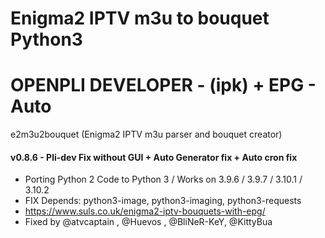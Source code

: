 # Enigma2 IPTV m3u to bouquet Python3
# OPENPLI DEVELOPER - (ipk) + EPG - Auto 

e2m3u2bouquet (Enigma2 IPTV m3u parser and bouquet creator)


#### v0.8.6 - Pli-dev Fix without GUI + Auto Generator fix + Auto cron fix 

* Porting Python 2 Code to Python 3 / Works on 3.9.6 / 3.9.7 / 3.10.1 / 3.10.2
* FIX Depends: python3-image, python3-imaging, python3-requests 
* https://www.suls.co.uk/enigma2-iptv-bouquets-with-epg/
* Fixed by @atvcaptain , @Huevos , @BliNeR-KeY, @KittyBua
